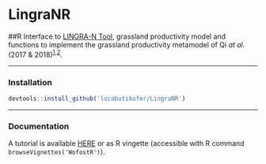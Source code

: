 
# LingraNR
##R Interface to [LINGRA-N Tool](https://widgets.figshare.com/articles/11359613/embed?show_title=1), grassland productivity model and functions to implement the grassland productivity metamodel of Qi <i>at al.</i> (2017 & 2018)<sup>[1](#foot1),[2](#foot1)</sup>.


***
### Installation
```R
devtools::install_github('lucabutikofer/LingraNR')
```

***
### Documentation
A tutorial is available [HERE](https://lucabutikofer.github.io/LingraNR) or as R vingette (accessible with R command `browseVignettes('WofostR')`).
